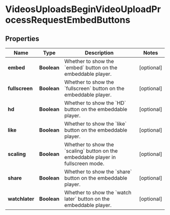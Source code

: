 

# VideosUploadsBeginVideoUploadProcessRequestEmbedButtons


## Properties

| Name | Type | Description | Notes |
|------------ | ------------- | ------------- | -------------|
|**embed** | **Boolean** | Whether to show the &#x60;embed&#x60; button on the embeddable player. |  [optional] |
|**fullscreen** | **Boolean** | Whether to show the &#x60;fullscreen&#x60; button on the embeddable player. |  [optional] |
|**hd** | **Boolean** | Whether to show the &#x60;HD&#x60; button on the embeddable player. |  [optional] |
|**like** | **Boolean** | Whether to show the &#x60;like&#x60; button on the embeddable player. |  [optional] |
|**scaling** | **Boolean** | Whether to show the &#x60;scaling&#x60; button on the embeddable player in fullscreen mode. |  [optional] |
|**share** | **Boolean** | Whether to show the &#x60;share&#x60; button on the embeddable player. |  [optional] |
|**watchlater** | **Boolean** | Whether to show the &#x60;watch later&#x60; button on the embeddable player. |  [optional] |



